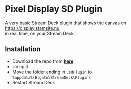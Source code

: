 # Pixel Display SD Plugin

A very basic Stream Deck plugin that shows the canvas on https://display.stamsite.nu,  
in real time, on your Stream Deck.

## Installation

- Download the repo from **[here](https://codeload.github.com/VilleOlof/null-space-streamdeck/zip/refs/heads/main)**  
- Unzip it  
- Move the folder ending in `.sdPlugin` to `%appdata%\Elgato\StreamDeck\Plugins`  
- Restart Stream Deck  